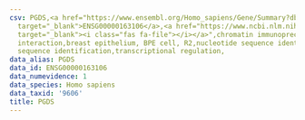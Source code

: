 ```yaml
---
csv: PGDS,<a href="https://www.ensembl.org/Homo_sapiens/Gene/Summary?db=core;g=ENSG00000163106"
  target="_blank">ENSG00000163106</a>,<a href="https://www.ncbi.nlm.nih.gov/pubmed/22863008"
  target="_blank"><i class="fas fa-file"></i></a>",chromatin immunoprecipitation assay,direct
  interaction,breast epithelium, BPE cell, R2,nucleotide sequence identification,nucleotide
  sequence identification,transcriptional regulation,
data_alias: PGDS
data_id: ENSG00000163106
data_numevidence: 1
data_species: Homo sapiens
data_taxid: '9606'
title: PGDS
---
```

